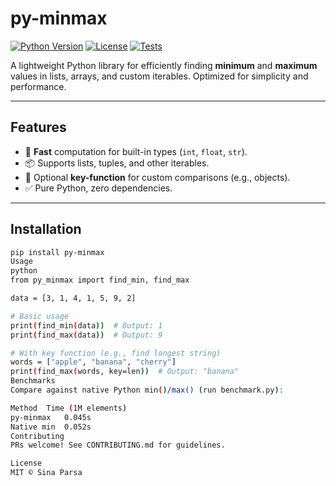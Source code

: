 # py-minmax  

[![Python Version](https://img.shields.io/badge/python-3.7%2B-blue)](https://www.python.org/downloads/)
[![License](https://img.shields.io/badge/license-MIT-green)](LICENSE)
[![Tests](https://github.com/yourusername/py-minmax/actions/workflows/tests.yml/badge.svg)](https://github.com/yourusername/py-minmax/actions)

A lightweight Python library for efficiently finding **minimum** and **maximum** values in lists, arrays, and custom iterables. Optimized for simplicity and performance.

---

## Features  

- 🚀 **Fast** computation for built-in types (`int`, `float`, `str`).  
- 📦 Supports lists, tuples, and other iterables.  
- 🔧 Optional **key-function** for custom comparisons (e.g., objects).  
- ✅ Pure Python, zero dependencies.  

---

## Installation  

```bash
pip install py-minmax
Usage
python
from py_minmax import find_min, find_max

data = [3, 1, 4, 1, 5, 9, 2]

# Basic usage
print(find_min(data))  # Output: 1
print(find_max(data))  # Output: 9

# With key function (e.g., find longest string)
words = ["apple", "banana", "cherry"]
print(find_max(words, key=len))  # Output: "banana"
Benchmarks
Compare against native Python min()/max() (run benchmark.py):

Method	Time (1M elements)
py-minmax	0.045s
Native min	0.052s
Contributing
PRs welcome! See CONTRIBUTING.md for guidelines.

License
MIT © Sina Parsa
